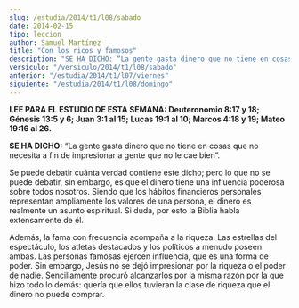 ```yaml
---
slug: /estudia/2014/t1/l08/sabado
date: 2014-02-15
tipo: leccion
author: Samuel Martínez
title: "Con los ricos y famosos"
description: "SE HA DICHO: “La gente gasta dinero que no tiene en cosas que no necesita a fin  de impresionar a gente que no le cae bien”."
versiculo: "/versiculo/2014/t1/l08/sabado"
anterior: "/estudia/2014/t1/l07/viernes"
siguiente: "/estudia/2014/t1/l08/domingo"
---
```


**LEE PARA EL ESTUDIO DE ESTA SEMANA: Deuteronomio 8:17 y 18; Génesis 13:5 y 6; Juan 3:1 al 15; Lucas 19:1 al 10; Marcos 4:18 y 19; Mateo 19:16 al 26.**

**SE HA DICHO:** “La gente gasta dinero que no tiene en cosas que no necesita a fin de impresionar a gente que no le cae bien”.

Se puede debatir cuánta verdad contiene este dicho; pero lo que no se puede debatir, sin embargo, es que el dinero tiene una influencia poderosa sobre todos nosotros. Siendo que los hábitos financieros personales representan ampliamente los valores de una persona, el dinero es realmente un asunto espiritual. Si duda, por esto la Biblia habla extensamente de él.

Además, la fama con frecuencia acompaña a la riqueza. Las estrellas del espectáculo, los atletas destacados y los políticos a menudo poseen ambas. Las personas famosas ejercen influencia, que es una forma de poder. Sin embargo, Jesús no se dejó impresionar por la riqueza o el poder de nadie. Sencillamente procuró alcanzarlos por la misma razón por la que hizo todo lo demás: quería que ellos tuvieran la clase de riqueza que el dinero no puede comprar.
